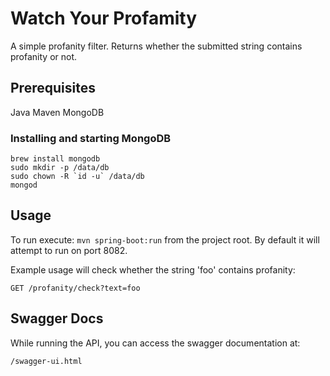 # Watch Your Profamity
A simple profanity filter. Returns whether the submitted string contains profanity or not.

## Prerequisites
Java
Maven
MongoDB

### Installing and starting MongoDB
```
brew install mongodb
sudo mkdir -p /data/db
sudo chown -R `id -u` /data/db
mongod
```


## Usage
To run execute: `mvn spring-boot:run` from the project root. By default it will attempt to run on port 8082.

Example usage will check whether the string 'foo' contains profanity:
```
GET /profanity/check?text=foo 
```

## Swagger Docs
While running the API, you can access the swagger documentation at:
```
/swagger-ui.html
```